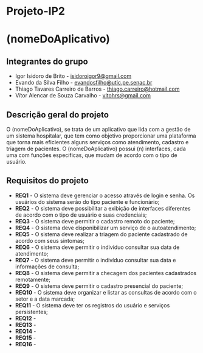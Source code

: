 # Projeto-IP2

# (nomeDoAplicativo)

## Integrantes do grupo 
 * Igor Isidoro de Brito - isidoroigor9@gmail.com
 * Evando da Silva Filho - evandosfilho@utic.pe.senac.br
 * Thiago Tavares Carreiro de Barros - thiago.carreiro@hotmail.com
 * Vítor Alencar de Souza Carvalho - vitohrs@gmail.com
 
## Descrição geral do projeto 
O (nomeDoAplicativo), se trata de um aplicativo que lida com a gestão de um sistema hospitalar, que tem como objetivo proporcionar uma plataforma que torna mais eficientes alguns serviços como atendimento, cadastro e triagem de pacientes. O (nomeDoAplicativo) possui (n) interfaces, cada uma com funções específicas, que mudam de acordo com o tipo de usuário. 
 
## Requisitos do projeto
 * **REQ1** - O sistema deve gerenciar o acesso através de login e senha. Os usuários do sistema serão do tipo paciente e funcionário;
 * **REQ2** - O sistema deve possibilitar a exibição de interfaces diferentes de acordo com o tipo de usuário e suas credenciais;
 * **REQ3** - O sistema deve permitir o cadastro remoto do paciente;
 * **REQ4** - O sistema deve disponibilizar um serviço de o autoatendimento;
 * **REQ5** - O sistema deve realizar a triagem do paciente cadastrado de acordo com seus sintomas;
 * **REQ6** - O sistema deve permitir o indivíduo consultar sua data de atendimento;
 * **REQ7** - O sistema deve permitir o indivíduo consultar sua data e informações de consulta;
 * **REQ8** - O sistema deve permitir a checagem dos pacientes cadastrados remotamente;
 * **REQ9** - O sistema deve permitir o cadastro presencial do paciente;
 * **REQ10** - O sistema deve organizar e listar as consultas de acordo com o setor e a data marcada;
 * **REQ11** - O sistema deve ter os registros do usuário e serviços persistentes;
 * **REQ12** -
 * **REQ13** -
 * **REQ14** -
 * **REQ15** -
 * **REQ16** -
 

